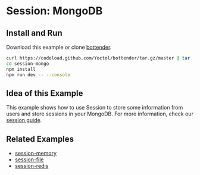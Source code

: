 # Session: MongoDB

## Install and Run

Download this example or clone [bottender](https://github.com/Yoctol/bottender).

```sh
curl https://codeload.github.com/Yoctol/bottender/tar.gz/master | tar -xz --strip=2 bottender-master/examples/session-mongo
cd session-mongo
npm install
npm run dev -- --console
```

## Idea of this Example

This example shows how to use Session to store some information from users and
store sessions in your MongoDB. For more information, check our
[session guide](https://bottender.js.org/docs/the-basics-session).

## Related Examples

- [session-memory](../session-memory)
- [session-file](../session-file)
- [session-redis](../session-redis)

